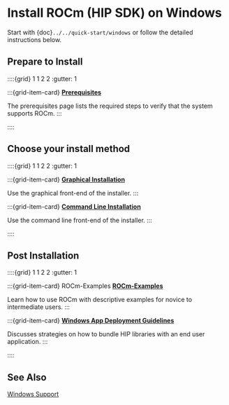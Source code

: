 # Install ROCm (HIP SDK) on Windows

Start with {doc}`../../quick-start/windows` or follow the detailed
instructions below.

## Prepare to Install

::::{grid} 1 1 2 2
:gutter: 1

:::{grid-item-card}
**[Prerequisites](./prerequisites.md)**

The prerequisites page lists the required steps to verify that the system
supports ROCm.
:::

::::

## Choose your install method

::::{grid} 1 1 2 2
:gutter: 1

:::{grid-item-card}
**[Graphical Installation](./gui/index.md)**

Use the graphical front-end of the installer.
:::

:::{grid-item-card}
**[Command Line Installation](./cli/index.md)**

Use the command line front-end of the installer.
:::

::::

## Post Installation

::::{grid} 1 1 2 2
:gutter: 1

:::{grid-item-card} ROCm-Examples
**[ROCm-Examples](https://github.com/amd/rocm-examples)**

Learn how to use ROCm with descriptive examples for novice to intermediate users.
:::

:::{grid-item-card}
**[Windows App Deployment Guidelines](../../../conceptual/windows-app-deployment-guidelines.md)**

Discusses strategies on how to bundle HIP libraries with an end user application.
:::

::::

## See Also

[Windows Support](../../../about/compatibility/windows-support.md)
